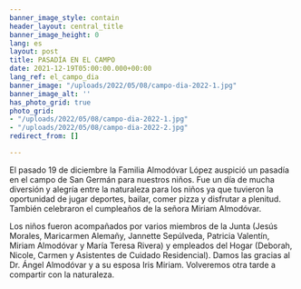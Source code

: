 ```yaml
---
banner_image_style: contain
header_layout: central_title
banner_image_height: 0
lang: es
layout: post
title: PASADÍA EN EL CAMPO
date: 2021-12-19T05:00:00.000+00:00
lang_ref: el_campo_dia
banner_image: "/uploads/2022/05/08/campo-dia-2022-1.jpg"
banner_image_alt: ''
has_photo_grid: true
photo_grid:
- "/uploads/2022/05/08/campo-dia-2022-1.jpg"
- "/uploads/2022/05/08/campo-dia-2022-2.jpg"
redirect_from: []

---
```

El pasado 19 de diciembre la Familia Almodóvar López auspició un pasadía en el campo de San Germán para nuestros niños. Fue un día de mucha diversión y alegría entre la naturaleza para los niños ya que tuvieron la oportunidad de jugar deportes, bailar, comer pizza y disfrutar a plenitud. También celebraron el cumpleaños de la señora Miriam Almodóvar.

Los niños fueron acompañados por varios miembros de la Junta (Jesús Morales, Maricarmen Alemañy, Jannette Sepúlveda, Patricia Valentín, Miriam Almodóvar y María Teresa Rivera) y empleados del Hogar (Deborah, Nicole, Carmen y Asistentes de Cuidado Residencial). Damos las gracias al Dr. Ángel Almodóvar y a su esposa Iris Miriam. Volveremos otra tarde a compartir con la naturaleza.

